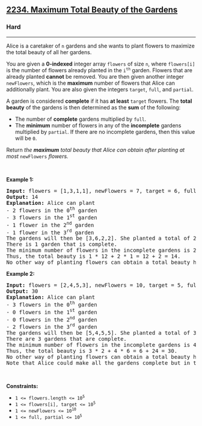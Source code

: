 <h2><a href="https://leetcode.com/problems/maximum-total-beauty-of-the-gardens">2234. Maximum Total Beauty of the Gardens</a></h2><h3>Hard</h3><hr><p>Alice is a caretaker of <code>n</code> gardens and she wants to plant flowers to maximize the total beauty of all her gardens.</p>

<p>You are given a <strong>0-indexed</strong> integer array <code>flowers</code> of size <code>n</code>, where <code>flowers[i]</code> is the number of flowers already planted in the <code>i<sup>th</sup></code> garden. Flowers that are already planted <strong>cannot</strong> be removed. You are then given another integer <code>newFlowers</code>, which is the <strong>maximum</strong> number of flowers that Alice can additionally plant. You are also given the integers <code>target</code>, <code>full</code>, and <code>partial</code>.</p>

<p>A garden is considered <strong>complete</strong> if it has <strong>at least</strong> <code>target</code> flowers. The <strong>total beauty</strong> of the gardens is then determined as the <strong>sum</strong> of the following:</p>

<ul>
	<li>The number of <strong>complete</strong> gardens multiplied by <code>full</code>.</li>
	<li>The <strong>minimum</strong> number of flowers in any of the <strong>incomplete</strong> gardens multiplied by <code>partial</code>. If there are no incomplete gardens, then this value will be <code>0</code>.</li>
</ul>

<p>Return <em>the <strong>maximum</strong> total beauty that Alice can obtain after planting at most </em><code>newFlowers</code><em> flowers.</em></p>

<p>&nbsp;</p>
<p><strong class="example">Example 1:</strong></p>

<pre>
<strong>Input:</strong> flowers = [1,3,1,1], newFlowers = 7, target = 6, full = 12, partial = 1
<strong>Output:</strong> 14
<strong>Explanation:</strong> Alice can plant
- 2 flowers in the 0<sup>th</sup> garden
- 3 flowers in the 1<sup>st</sup> garden
- 1 flower in the 2<sup>nd</sup> garden
- 1 flower in the 3<sup>rd</sup> garden
The gardens will then be [3,6,2,2]. She planted a total of 2 + 3 + 1 + 1 = 7 flowers.
There is 1 garden that is complete.
The minimum number of flowers in the incomplete gardens is 2.
Thus, the total beauty is 1 * 12 + 2 * 1 = 12 + 2 = 14.
No other way of planting flowers can obtain a total beauty higher than 14.
</pre>

<p><strong class="example">Example 2:</strong></p>

<pre>
<strong>Input:</strong> flowers = [2,4,5,3], newFlowers = 10, target = 5, full = 2, partial = 6
<strong>Output:</strong> 30
<strong>Explanation:</strong> Alice can plant
- 3 flowers in the 0<sup>th</sup> garden
- 0 flowers in the 1<sup>st</sup> garden
- 0 flowers in the 2<sup>nd</sup> garden
- 2 flowers in the 3<sup>rd</sup> garden
The gardens will then be [5,4,5,5]. She planted a total of 3 + 0 + 0 + 2 = 5 flowers.
There are 3 gardens that are complete.
The minimum number of flowers in the incomplete gardens is 4.
Thus, the total beauty is 3 * 2 + 4 * 6 = 6 + 24 = 30.
No other way of planting flowers can obtain a total beauty higher than 30.
Note that Alice could make all the gardens complete but in this case, she would obtain a lower total beauty.
</pre>

<p>&nbsp;</p>
<p><strong>Constraints:</strong></p>

<ul>
	<li><code>1 &lt;= flowers.length &lt;= 10<sup>5</sup></code></li>
	<li><code>1 &lt;= flowers[i], target &lt;= 10<sup>5</sup></code></li>
	<li><code>1 &lt;= newFlowers &lt;= 10<sup>10</sup></code></li>
	<li><code>1 &lt;= full, partial &lt;= 10<sup>5</sup></code></li>
</ul>
